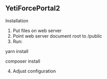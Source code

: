 
## YetiForcePortal2 
Installation

1. Put files on web server
2. Point web server document root to /public
3. Run:

yarn install

composer install

4. Adjust configuration
